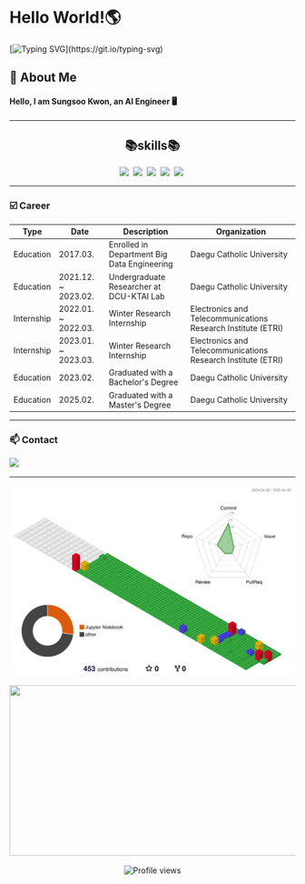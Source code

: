 # Hello World!🌎
[![Typing SVG](https://readme-typing-svg.herokuapp.com?font=Fira+Code&pause=1000&width=435&height=60&lines=I+am+a+passionate+AI+engineer.;Welcome+to+my+GitHub!)](https://git.io/typing-svg)

## 🚀 About Me
#### Hello, I am Sungsoo Kwon, an AI Engineer 🖥️


---

<div align="center">


<h2>📚skills📚</h2>
</div>
<p align="center">
  <img src="https://img.shields.io/badge/Python-3766AB?style=flat-square&logo=Python&logoColor=white"/></a>&nbsp
  <img src="https://img.shields.io/badge/TensorFlow-FF6F00?style=flat-square&logo=TensorFlow&logoColor=white"/></a>&nbsp
  <img src="https://img.shields.io/badge/Keras-D00000?style=flat-square&logo=Keras&logoColor=white"/></a>&nbsp
  <img src="https://img.shields.io/badge/Pytorch-%23EE4C2C?style=flat-square&logo=Pytorch&logoColor=white"/></a>&nbsp
  <img src="https://img.shields.io/badge/Hugging%20Face-%23FFD21E?style=flat-square&logo=HuggingFace&logoColor=white"/></a>&nbsp
  
</p>

---

  <h3>☑️ Career</h3>
  </p>

  | Type    |Date | Description                                    |  Organization                         |
  | ---------- |---------- | ---------------------------------------------- | ---------------------------------------------- |
  | Education |2017.03. | Enrolled in Department Big Data Engineering         | Daegu Catholic University |
  | Education |2021.12. ~ 2023.02. | Undergraduate Researcher at DCU-KTAI Lab  | Daegu Catholic University |
  | Internship |2022.01. ~ 2022.03. | Winter Research Internship | Electronics and Telecommunications Research Institute (ETRI) |
  | Internship |2023.01. ~ 2023.03. | Winter Research Internship | Electronics and Telecommunications Research Institute (ETRI) |
  | Education |2023.02. | Graduated with a Bachelor's Degree | Daegu Catholic University |
  | Education |2025.02. | Graduated with a Master's Degree | Daegu Catholic University |



---
<h3 align="left"> 📫 Contact  </h3>
<p align="left">
  <a href="mailto:thesng.k@gmail.com"><img src="https://img.shields.io/badge/mail-d14836?style=flat-square&logo=Gmail&logoColor=white&link=ksu980406@naver.com"/></a>
</p>

---
![](./profile-3d-contrib/profile-gitblock.svg)

<p align="center">
<a href="https://www.solve-nyang.com"><img src="https://api.solve-nyang.com/compose/ksu0406" width="600" height="300"/></a>
<div align="center">

<div align="center">
  <img src="https://komarev.com/ghpvc/?username=SungsooKwon&label=Profile%20views&color=0e75b6&style=flat" alt="Profile views" />
</div>



